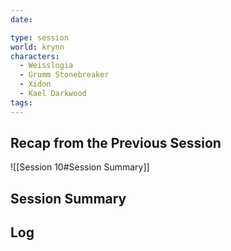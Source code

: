 ```yaml
---
date: 

type: session
world: krynn
characters:
  - Weisslogia
  - Grumm Stonebreaker
  - Xidon
  - Kael Darkwood
tags:
---
```

## Recap from the Previous Session
![[Session 10#Session Summary]]

## Session Summary

## Log